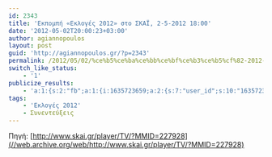 ```yaml
---
id: 2343
title: 'Εκπομπή «Εκλογές 2012» στο ΣΚΑΪ, 2-5-2012 18:00'
date: '2012-05-02T20:00:23+03:00'
author: agiannopoulos
layout: post
guid: 'http://agiannopoulos.gr/?p=2343'
permalink: /2012/05/02/%ce%b5%ce%ba%ce%bb%ce%bf%ce%b3%ce%b5%cf%82-2012-%cf%83%cf%84%ce%bf-%cf%83%ce%ba%ce%b1%ce%b9/
switch_like_status:
    - '1'
publicize_results:
    - 'a:1:{s:2:"fb";a:1:{i:1635723659;a:2:{s:7:"user_id";s:10:"1635723659";s:7:"post_id";s:13:"3527334115471";}}}'
tags:
    - 'Εκλογές 2012'
    - Συνεντεύξεις
---
```


Πηγή: [http://www.skai.gr/player/TV/?MMID=227928](//web.archive.org/web/http://www.skai.gr/player/TV/?MMID=227928)
